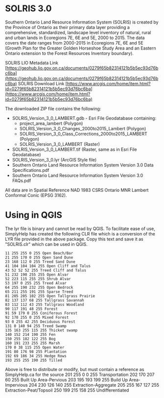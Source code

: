 # SOLRIS 3.0

Southern Ontario Land Resource Information System (SOLRIS) is created by the Province of Ontario as their primary data layer providing a comprehensive, 
standardized, landscape level inventory of natural, rural and urban lands in Ecoregions 7E, 6E and 5E, 2000 to 2015. The data covers the date ranges from 
2000-2015 in Ecoregions 7E, 6E and 5E (Growth Plan for the Greater Golden Horseshoe Study Area and an Eastern Ontario extension to the Forest Resources 
Inventory boundary).

SOLRIS LIO Metadata Link [https://geohub.lio.gov.on.ca/documents/0279f65b82314121b5b5ec93d76bc6ba](https://geohub.lio.gov.on.ca/documents/0279f65b82314121b5b5ec93d76bc6ba)
SOLRIS Download Link [https://www.arcgis.com/home/item.html?id=0279f65b82314121b5b5ec93d76bc6ba](https://www.arcgis.com/home/item.html?id=0279f65b82314121b5b5ec93d76bc6ba)

The downloaded ZIP file contains the following:

- SOLRIS_Version_3_0_LAMBERT.gdb - Esri File Geodatabase containing:
  - project_area_lambert (Polygon)
  - SOLRIS_Version_3_0_Changes_2000to2015_Lambert (Polygon)
  - SOLRIS_Version_3_0_Class_Corrections_2000to2015_LAMBERT (Polygon)
  - SOLRIS_Version_3_0_LAMBERT (Raster)
- SOLRIS_Version_3_0_LAMBERT.tif (Raster, same as in Esri File Geodatabase)
- SOLRIS_Version_3_0.lyr (ArcGIS Style file)
- Southern Ontario Land Resource Information System Version 3.0 Data Specifications.pdf
- Southern Ontario Land Resource Information System Version 3.0 FAQs.pdf

All data are in Spatial Reference NAD 1983 CSRS Ontario MNR Lambert Conformal Conic (EPSG 3162). 

# Using in QGIS

The lyr file is binary and cannot be read by QGIS. To facilitate ease of use, SimplyHelp has created the following CLR 
file which is a conversion of the LYR file provided in the above package. Copy this text and save it as "SOLRIS.clr" which can be used in QGIS. 

```
11 255 255 0 255 Open Beach/Bar
21 255 170 0 255 Open Sand Dune
23 168 112 0 255 Treed Sand Dune
41 104 104 104 255 Open Cliff and Talus
43 52 52 52 255 Treed Cliff and Talus
51 232 190 255 255 Open Alvar
52 223 115 255 255 Shrub Alvar
53 197 0 255 255 Treed Alvar
64 255 190 232 255 Open Bedrock
65 211 255 191 255 Sparse Treed
81 205 205 102 255 Open Tallgrass Prairie
82 137 137 68 255 Tallgrass Savannah
83 112 112 43 255 Tallgrass Woodland
90 117 191 48 255 Forest
91 59 179 0 255 Coniferous Forest
92 170 255 0 255 Mixed Forest
93 0 255 42 255 Deciduous Forest
131 0 140 94 255 Treed Swamp
135 163 255 115 255 Thicket swamp
140 152 214 190 255 Fen
150 255 182 122 255 Bog
160 191 233 255 255 Marsh
170 0 38 115 255 Open Water
191 80 176 98 255 Plantation
192 69 186 34 255 Hedge Rows
193 255 255 190 255 Tilled
```

Above is free to distribute or modify, but must contain a reference as SimplyHelp.ca for the source
201 255 0 0 255 Transportation
202 170 207 60 255 Built Up Area-Pervious
203 195 193 199 255 Build Up Area-Impervious
204 230 126 140 255 Extraction-Aggregate
205 255 167 127 255 Extraction-Peat/Topsoil
250 199 215 158 255 Undifferentiated
```
